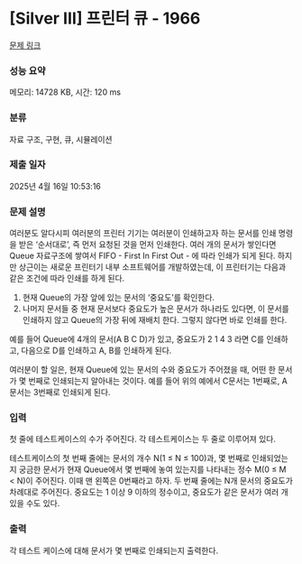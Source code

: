 # [Silver III] 프린터 큐 - 1966 

[문제 링크](https://www.acmicpc.net/problem/1966) 

### 성능 요약

메모리: 14728 KB, 시간: 120 ms

### 분류

자료 구조, 구현, 큐, 시뮬레이션

### 제출 일자

2025년 4월 16일 10:53:16

### 문제 설명

<p>여러분도 알다시피 여러분의 프린터 기기는 여러분이 인쇄하고자 하는 문서를 인쇄 명령을 받은 ‘순서대로’, 즉 먼저 요청된 것을 먼저 인쇄한다. 여러 개의 문서가 쌓인다면 Queue 자료구조에 쌓여서 FIFO - First In First Out - 에 따라 인쇄가 되게 된다. 하지만 상근이는 새로운 프린터기 내부 소프트웨어를 개발하였는데, 이 프린터기는 다음과 같은 조건에 따라 인쇄를 하게 된다.</p>

<ol>
	<li>현재 Queue의 가장 앞에 있는 문서의 ‘중요도’를 확인한다.</li>
	<li>나머지 문서들 중 현재 문서보다 중요도가 높은 문서가 하나라도 있다면, 이 문서를 인쇄하지 않고 Queue의 가장 뒤에 재배치 한다. 그렇지 않다면 바로 인쇄를 한다.</li>
</ol>

<p>예를 들어 Queue에 4개의 문서(A B C D)가 있고, 중요도가 2 1 4 3 라면 C를 인쇄하고, 다음으로 D를 인쇄하고 A, B를 인쇄하게 된다.</p>

<p>여러분이 할 일은, 현재 Queue에 있는 문서의 수와 중요도가 주어졌을 때, 어떤 한 문서가 몇 번째로 인쇄되는지 알아내는 것이다. 예를 들어 위의 예에서 C문서는 1번째로, A문서는 3번째로 인쇄되게 된다.</p>

### 입력 

 <p>첫 줄에 테스트케이스의 수가 주어진다. 각 테스트케이스는 두 줄로 이루어져 있다.</p>

<p>테스트케이스의 첫 번째 줄에는 문서의 개수 N(1 ≤ N ≤ 100)과, 몇 번째로 인쇄되었는지 궁금한 문서가 현재 Queue에서 몇 번째에 놓여 있는지를 나타내는 정수 M(0 ≤ M < N)이 주어진다. 이때 맨 왼쪽은 0번째라고 하자. 두 번째 줄에는 N개 문서의 중요도가 차례대로 주어진다. 중요도는 1 이상 9 이하의 정수이고, 중요도가 같은 문서가 여러 개 있을 수도 있다.</p>

### 출력 

 <p>각 테스트 케이스에 대해 문서가 몇 번째로 인쇄되는지 출력한다.</p>

